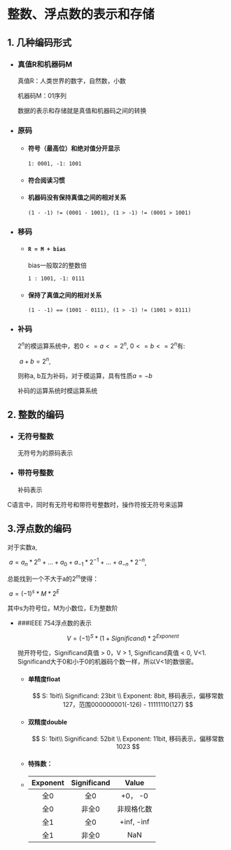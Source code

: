 # 整数、浮点数的表示和存储

## 1. 几种编码形式

- ### 真值R和机器码M

  真值R：人类世界的数字，自然数，小数

  机器码M：01序列

  数据的表示和存储就是真值和机器码之间的转换

- ### 原码

  - #### 符号（最高位）和绝对值分开显示

    `1: 0001, -1: 1001`

  - #### 符合阅读习惯

  - #### 机器码没有保持真值之间的相对关系

    `(1 - -1) != (0001 - 1001), (1 > -1) != (0001 > 1001)`

- ### 移码
  - #### `R = M + bias`

    bias一般取2的整数倍

    `1 : 1001, -1: 0111`

  - #### 保持了真值之间的相对关系

    `(1 - -1) == (1001 - 0111), (1 > -1) != (1001 > 0111)`

- ### 补码     

  $2^n$的模运算系统中，若$0 <= a <= 2^{n}$, $0 <= b <= 2^{n}$有:

  ​									$a + b = 2^{n}$,

  则称a, b互为补码，对于模运算，具有性质$a = -b$
  
  补码的运算系统时模运算系统

## 2. 整数的编码

- ### 无符号整数

  无符号为的原码表示

- ### 带符号整数

  补码表示

C语言中，同时有无符号和带符号整数时，操作符按无符号来运算

## 3.浮点数的编码

对于实数a, 

​			$a = a_n * 2^n + ... + a_0 + a_{-1} * 2^{-1} + ... + a_{-n} * 2^{-n}$,

总能找到一个不大于a的$2^{m}$使得：

​			$a = (-1)^{s} * M * 2^{E}$

其中s为符号位，M为小数位，E为整数阶

- ###IEEE 754浮点数的表示

  $$
  V = (-1)^{S} * (1 + Significand) * 2^{Exponent}
  $$

  抛开符号位，Significand真值 > 0，V > 1, Significand真值 < 0, V<1. Significand大于0和小于0的机器码个数一样，所以V<1的数很密。

  - #### 单精度float

    $$
    S: 1bit\\
    Significand: 23bit \\
    Exponent: 8bit, 移码表示，偏移常数127，范围000000001(-126) - 11111110(127)
    $$

  - #### 双精度double

    $$
    S: 1bit\\
    Significand: 52bit \\
    Exponent: 11bit, 移码表示，偏移常数1023
    $$

    

  - #### 特殊数：
  
  - | Exponent | Significand |   Value    |
    | :------: | :---------: | :--------: |
    |   全0    |     全0     |  +0， -0   |
    |   全0    |    非全0    | 非规格化数 |
    |   全1    |     全0     | +inf, -inf |
    |   全1    |    非全0    |    NaN     |

